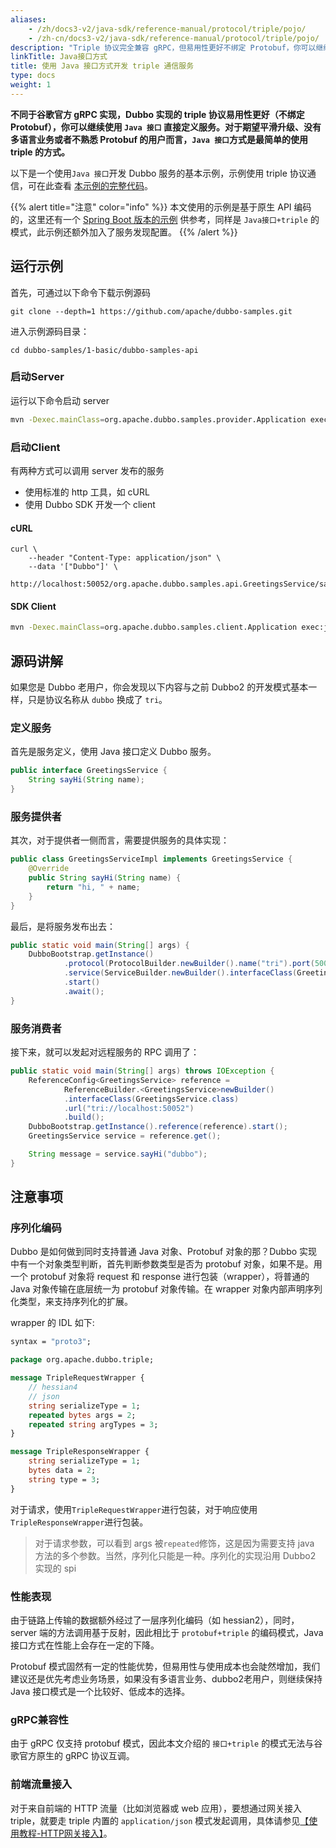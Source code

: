 ```yaml
---
aliases:
    - /zh/docs3-v2/java-sdk/reference-manual/protocol/triple/pojo/
    - /zh-cn/docs3-v2/java-sdk/reference-manual/protocol/triple/pojo/
description: "Triple 协议完全兼容 gRPC，但易用性更好不绑定 Protobuf，你可以继续使用 `Java 接口` 直接定义服务。"
linkTitle: Java接口方式
title: 使用 Java 接口方式开发 triple 通信服务
type: docs
weight: 1
---
```


**不同于谷歌官方 gRPC 实现，Dubbo 实现的 triple 协议易用性更好（不绑定 Protobuf），你可以继续使用 `Java 接口` 直接定义服务。对于期望平滑升级、没有多语言业务或者不熟悉 Protobuf 的用户而言，`Java 接口`方式是最简单的使用 triple 的方式。**

以下是一个使用`Java 接口`开发 Dubbo 服务的基本示例，示例使用 triple 协议通信，可在此查看 [本示例的完整代码](https://github.com/apache/dubbo-samples/1-basic/dubbo-samples-api/)。

{{% alert title="注意" color="info" %}}
本文使用的示例是基于原生 API 编码的，这里还有一个 [Spring Boot 版本的示例](https://github.com/apache/dubbo-samples/1-basic/dubbo-samples-spring-boot/) 供参考，同样是 `Java接口+triple` 的模式，此示例还额外加入了服务发现配置。
{{% /alert %}}

## 运行示例
首先，可通过以下命令下载示例源码
```shell
git clone --depth=1 https://github.com/apache/dubbo-samples.git
```

进入示例源码目录：
```shell
cd dubbo-samples/1-basic/dubbo-samples-api
```

### 启动Server
运行以下命令启动 server

```bash
mvn -Dexec.mainClass=org.apache.dubbo.samples.provider.Application exec:java
```

### 启动Client

有两种方式可以调用 server 发布的服务
* 使用标准的 http 工具，如 cURL
* 使用 Dubbo SDK 开发一个 client

#### cURL
```shell
curl \
    --header "Content-Type: application/json" \
    --data '["Dubbo"]' \
    http://localhost:50052/org.apache.dubbo.samples.api.GreetingsService/sayHi/
```

#### SDK Client

```bash
mvn -Dexec.mainClass=org.apache.dubbo.samples.client.Application exec:java
```

## 源码讲解
如果您是 Dubbo 老用户，你会发现以下内容与之前 Dubbo2 的开发模式基本一样，只是协议名称从 `dubbo` 换成了 `tri`。

### 定义服务
首先是服务定义，使用 Java 接口定义 Dubbo 服务。
```java
public interface GreetingsService {
    String sayHi(String name);
}
```

### 服务提供者
其次，对于提供者一侧而言，需要提供服务的具体实现：
```java
public class GreetingsServiceImpl implements GreetingsService {
    @Override
    public String sayHi(String name) {
        return "hi, " + name;
    }
}
```

最后，是将服务发布出去：
```java
public static void main(String[] args) {
	DubboBootstrap.getInstance()
			.protocol(ProtocolBuilder.newBuilder().name("tri").port(50052).build())
			.service(ServiceBuilder.newBuilder().interfaceClass(GreetingsService.class).ref(new GreetingsServiceImpl()).build())
			.start()
			.await();
}
```

### 服务消费者

接下来，就可以发起对远程服务的 RPC 调用了：
```java
public static void main(String[] args) throws IOException {
	ReferenceConfig<GreetingsService> reference =
			ReferenceBuilder.<GreetingsService>newBuilder()
			.interfaceClass(GreetingsService.class)
			.url("tri://localhost:50052")
			.build();
	DubboBootstrap.getInstance().reference(reference).start();
	GreetingsService service = reference.get();

	String message = service.sayHi("dubbo");
}
```

## 注意事项

### 序列化编码

Dubbo 是如何做到同时支持普通 Java 对象、Protobuf 对象的那？Dubbo 实现中有一个对象类型判断，首先判断参数类型是否为 protobuf 对象，如果不是。用一个 protobuf 对象将 request 和 response 进行包装（wrapper），将普通的 Java 对象传输在底层统一为 protobuf 对象传输。在 wrapper 对象内部声明序列化类型，来支持序列化的扩展。

wrapper 的 IDL 如下:
```proto
syntax = "proto3";

package org.apache.dubbo.triple;

message TripleRequestWrapper {
    // hessian4
    // json
    string serializeType = 1;
    repeated bytes args = 2;
    repeated string argTypes = 3;
}

message TripleResponseWrapper {
    string serializeType = 1;
    bytes data = 2;
    string type = 3;
}
```

对于请求，使用`TripleRequestWrapper`进行包装，对于响应使用`TripleResponseWrapper`进行包装。

> 对于请求参数，可以看到 args 被`repeated`修饰，这是因为需要支持 java 方法的多个参数。当然，序列化只能是一种。序列化的实现沿用 Dubbo2 实现的 spi

### 性能表现
由于链路上传输的数据额外经过了一层序列化编码（如 hessian2），同时，server 端的方法调用基于反射，因此相比于 `protobuf+triple` 的编码模式，Java 接口方式在性能上会存在一定的下降。

Protobuf 模式固然有一定的性能优势，但易用性与使用成本也会陡然增加，我们建议还是优先考虑业务场景，如果没有多语言业务、dubbo2老用户，则继续保持 Java 接口模式是一个比较好、低成本的选择。

### gRPC兼容性
由于 gRPC 仅支持 protobuf 模式，因此本文介绍的 `接口+triple` 的模式无法与谷歌官方原生的 gRPC 协议互调。

### 前端流量接入
对于来自前端的 HTTP 流量（比如浏览器或 web 应用），要想通过网关接入 triple，就要走 triple 内置的 `application/json` 模式发起调用，具体请参见[【使用教程-HTTP网关接入】](/zh-cn/overview/mannual/java-sdk/tasks/gateway/triple/)。